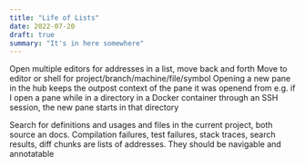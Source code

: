 ```yaml
---
title: "Life of Lists"
date: 2022-07-20
draft: true
summary: "It's in here somewhere"
---
```


Open multiple editors for addresses in a list, move back and forth
Move to editor or shell for project/branch/machine/file/symbol
Opening a new pane in the hub keeps the outpost context of the pane it was openend from e.g. if I open a pane while in a directory in a Docker container through an SSH session, the new pane starts in that directory

Search for definitions and usages and files in the current project, both source an docs.
Compilation failures, test failures, stack traces, search results, diff chunks are lists of addresses.
They should be navigable and annotatable